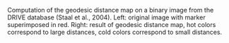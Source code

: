 Computation of the geodesic distance map on a binary image from the DRIVE database (Staal et al., 2004). Left: original image with marker superimposed in red. Right: result of geodesic distance map, hot colors correspond to large distances, cold colors correspond to small distances.
